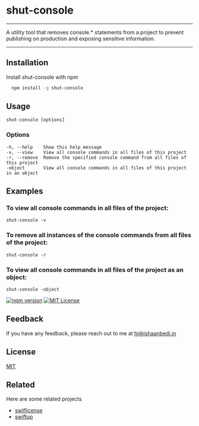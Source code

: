 
# shut-console

***
A utility tool that removes console.* statements from a project to prevent publishing on production and exposing sensitive information.
***


## Installation

Install shut-console with npm

```zsh
  npm install -g shut-console
```
    

## Usage
```
shut-console [options]
```
### Options
```
-h, --help    Show this help message
-v, --view    View all console commands in all files of this project
-r, --remove  Remove the specified console command from all files of this project
-object       View all console commands in all files of this project in an object
```
## Examples
### To view all console commands in all files of the project:

```
shut-console -v
```
### To remove all instances of the console commands from all files of the project:

```
shut-console -r
```

### To view all console commands in all files of the project as an object:

```
shut-console -object
```

[![npm version](https://badge.fury.io/js/shut-console.svg)](https://badge.fury.io/js/shut-console)
[![MIT License](https://img.shields.io/badge/License-MIT-green.svg)](https://choosealicense.com/licenses/mit/)


## Feedback

If you have any feedback, please reach out to me at hi@ishaanbedi.in

## License

[MIT](https://choosealicense.com/licenses/mit/)


## Related

Here are some related projects

- [swiflicense](https://www.github.com/ishaanbedi/swiflicense)
- [swiftup](https://www.github.com/ishaanbedi/swiftup)






